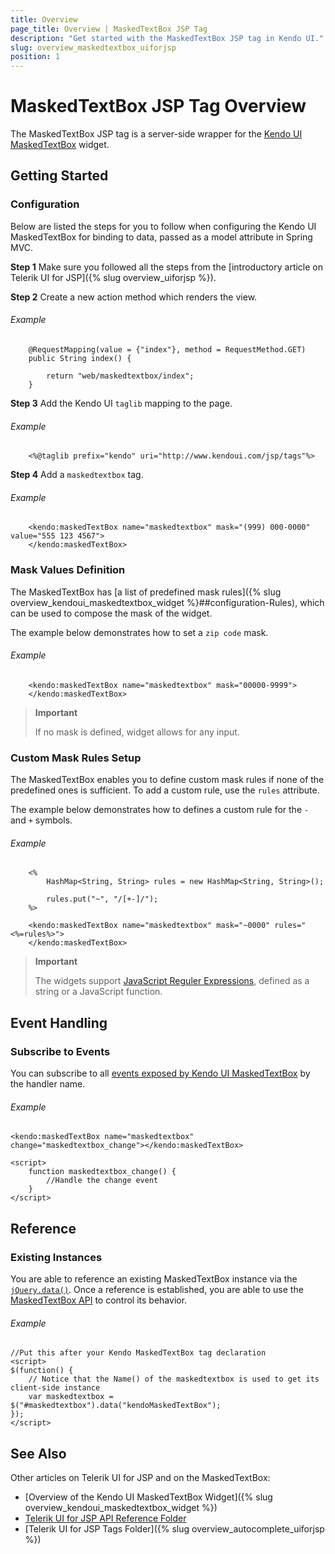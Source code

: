 ```yaml
---
title: Overview
page_title: Overview | MaskedTextBox JSP Tag
description: "Get started with the MaskedTextBox JSP tag in Kendo UI."
slug: overview_maskedtextbox_uiforjsp
position: 1
---
```


# MaskedTextBox JSP Tag Overview

The MaskedTextBox JSP tag is a server-side wrapper for the [Kendo UI MaskedTextBox](/api/javascript/ui/maskedtextbox) widget.

## Getting Started

### Configuration

Below are listed the steps for you to follow when configuring the Kendo UI MaskedTextBox for binding to data, passed as a model attribute in Spring MVC.

**Step 1** Make sure you followed all the steps from the [introductory article on Telerik UI for JSP]({% slug overview_uiforjsp %}).

**Step 2** Create a new action method which renders the view.

###### Example

        @RequestMapping(value = {"index"}, method = RequestMethod.GET)
        public String index() {

            return "web/maskedtextbox/index";
        }

**Step 3** Add the Kendo UI `taglib` mapping to the page.

###### Example

        <%@taglib prefix="kendo" uri="http://www.kendoui.com/jsp/tags"%>

**Step 4** Add a `maskedtextbox` tag.

###### Example

        <kendo:maskedTextBox name="maskedtextbox" mask="(999) 000-0000" value="555 123 4567">
        </kendo:maskedTextBox>

### Mask Values Definition

The MaskedTextBox has [a list of predefined mask rules]({% slug overview_kendoui_maskedtextbox_widget %}##configuration-Rules), which can be used to compose the mask of the widget.

The example below demonstrates how to set a `zip code` mask.

###### Example

        <kendo:maskedTextBox name="maskedtextbox" mask="00000-9999">
        </kendo:maskedTextBox>

> **Important**
>
> If no mask is defined, widget allows for any input.

### Custom Mask Rules Setup

The MaskedTextBox enables you to define custom mask rules if none of the predefined ones is sufficient. To add a custom rule, use the `rules` attribute.

The example below demonstrates how to defines a custom rule for the `-` and `+` symbols.

###### Example

        <%
            HashMap<String, String> rules = new HashMap<String, String>();

            rules.put("~", "/[+-]/");
        %>

        <kendo:maskedTextBox name="maskedtextbox" mask="~0000" rules="<%=rules%>">
        </kendo:maskedTextBox>

> **Important**
>
> The widgets support [JavaScript Reguler Expressions](https://developer.mozilla.org/en-US/docs/Web/JavaScript/Guide/Regular_Expressions), defined as a string or a JavaScript function.

## Event Handling

### Subscribe to Events

You can subscribe to all [events exposed by Kendo UI MaskedTextBox](/api/javascript/ui/maskedtextbox#events) by the handler name.

###### Example

    <kendo:maskedTextBox name="maskedtextbox" change="maskedtextbox_change"></kendo:maskedTextBox>

    <script>
        function maskedtextbox_change() {
            //Handle the change event
        }
    </script>

## Reference

### Existing Instances

You are able to reference an existing MaskedTextBox instance via the [`jQuery.data()`](http://api.jquery.com/jQuery.data/). Once a reference is established, you are able to use the [MaskedTextBox API](/api/javascript/ui/maskedtextbox#methods) to control its behavior.

###### Example

    //Put this after your Kendo MaskedTextBox tag declaration
    <script>
    $(function() {
        // Notice that the Name() of the maskedtextbox is used to get its client-side instance
        var maskedtextbox = $("#maskedtextbox").data("kendoMaskedTextBox");
    });
    </script>

## See Also

Other articles on Telerik UI for JSP and on the MaskedTextBox:

* [Overview of the Kendo UI MaskedTextBox Widget]({% slug overview_kendoui_maskedtextbox_widget %})
* [Telerik UI for JSP API Reference Folder](/api/jsp/autocomplete/animation)
* [Telerik UI for JSP Tags Folder]({% slug overview_autocomplete_uiforjsp %})
